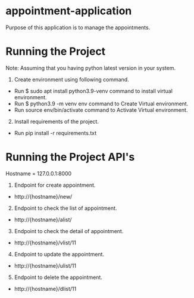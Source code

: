 # appointment-application
Purpose of this application is to manage the appointments.
# Running the Project
Note: Assuming that you having python latest version in your system.

1. Create environment using following command.
* Run $ sudo apt install python3.9-venv command to install virtual environment.
* Run $ python3.9 -m venv env command to Create Virtual environment.
* Run source env/bin/activate command to Activate Virtual environment.
2. Install requirements of the project.
* Run pip install -r requirements.txt
# Running the Project API's 
Hostname = 127.0.0.1:8000

1. Endpoint for create appointment.
* http://{hostname}/new/

2. Endpoint to check the list of appointment.
* http://{hostname}/alist/

3. Endpoint to check the detail of appointment.
* http://{hostname}/vlist/11

4. Endpoint to update the appointment.
* http://{hostname}/ulist/11

5. Endpoint to delete the appointment.
* http://{hostname}/dlist/11